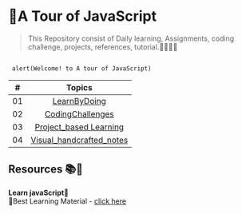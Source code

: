# 💛A Tour of JavaScript
> This Repository consist of Daily learning, Assignments, coding challenge, projects, references, tutorial.👩‍💻👨‍💻

```

 alert(Welcome! to A tour of JavaScript)

```


|   #       | Topics                                                    |
|-----------|:-------------------------------------------------------------------------------------------------------------: |
|  01   |  [LearnByDoing](https://github.com/Aj7t/A-Tour-of-JavaScript/tree/main/LearnByDoing)      |
|  02   |  [CodingChallenges]()  |
|  03   |  [Project_based Learning]()   |
|  04   |  [Visual_handcrafted_notes]()   |

<!--- 
### Jonas Schmedtmann Roadmap 
![](https://pbs.twimg.com/media/EgfzxC-U8AES98L?format=jpg&name=large)  

 -->



## Resources 📚🧾


**Learn javaScript**📑<br>
📔Best Learning Material - [click here](https://github.com/Aj7t/A-Tour-of-JavaScript/blob/main/Resources.md)<br>



